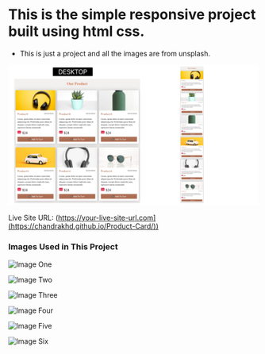 # This is the simple responsive project built using html css.

- This is just a project and all the images are from unsplash.

[![Live Url](./ProductCard.png)]()

Live Site URL: (https://your-live-site-url.com](https://chandrakhd.github.io/Product-Card/))
### Images Used in This Project

![Image One](https://unsplash.com/photos/flatlay-photography-of-wireless-headphones-PDX_a_82obo)

![Image Two](https://unsplash.com/photos/green-succulent-in-teal-ceramic-vase-miziNqvJx5M)

![Image Three](https://unsplash.com/photos/green-bottle-on-white-table-reEySFadyJQ)

![Image Four](https://unsplash.com/photos/white-volkswagen-beetle-coupe-scale-model-p0OlRAAYXLY)

![Image Five](https://unsplash.com/photos/black-and-silver-headphones-on-white-surface-LSNJ-pltdu8)

![Image Six](https://unsplash.com/photos/gold-colored-framed-hippie-sunglasses-on-white-surface-1-nx1QR5dTE)
